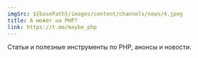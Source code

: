 ```yaml
---
imgSrc: ${basePath}/images/content/channels/news/4.jpeg
title: А может на PHP?
link: https://t.me/maybe_php
---
```


Статьи и полезные инструменты по PHP, анонсы и новости.
